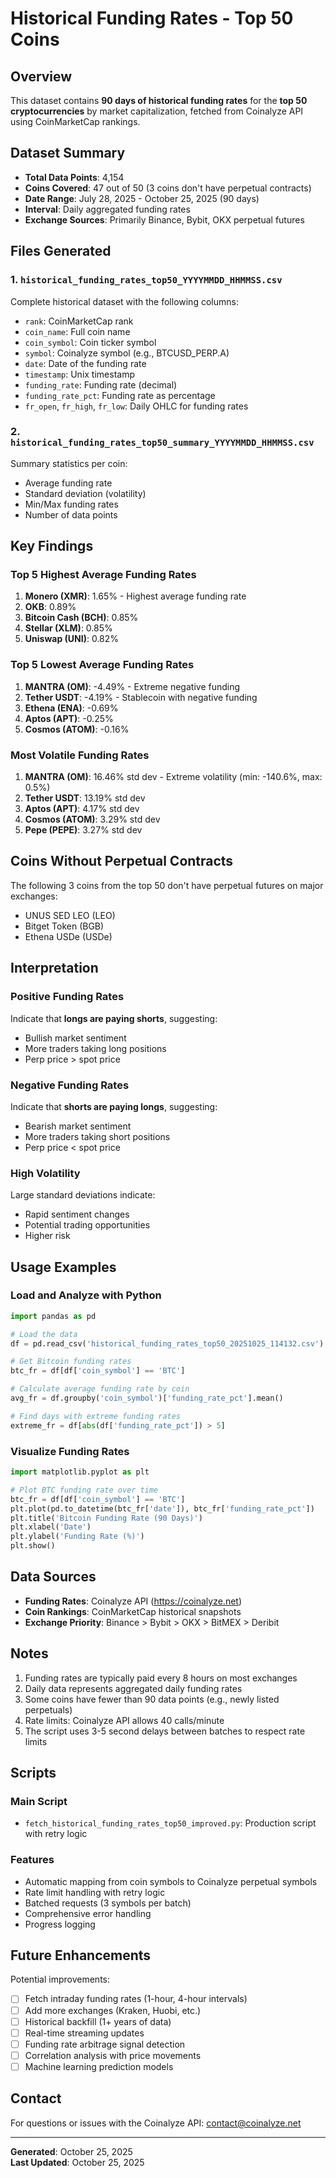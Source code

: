 # Historical Funding Rates - Top 50 Coins

## Overview

This dataset contains **90 days of historical funding rates** for the **top 50 cryptocurrencies** by market capitalization, fetched from Coinalyze API using CoinMarketCap rankings.

## Dataset Summary

- **Total Data Points**: 4,154
- **Coins Covered**: 47 out of 50 (3 coins don't have perpetual contracts)
- **Date Range**: July 28, 2025 - October 25, 2025 (90 days)
- **Interval**: Daily aggregated funding rates
- **Exchange Sources**: Primarily Binance, Bybit, OKX perpetual futures

## Files Generated

### 1. `historical_funding_rates_top50_YYYYMMDD_HHMMSS.csv`
Complete historical dataset with the following columns:
- `rank`: CoinMarketCap rank
- `coin_name`: Full coin name
- `coin_symbol`: Coin ticker symbol
- `symbol`: Coinalyze symbol (e.g., BTCUSD_PERP.A)
- `date`: Date of the funding rate
- `timestamp`: Unix timestamp
- `funding_rate`: Funding rate (decimal)
- `funding_rate_pct`: Funding rate as percentage
- `fr_open`, `fr_high`, `fr_low`: Daily OHLC for funding rates

### 2. `historical_funding_rates_top50_summary_YYYYMMDD_HHMMSS.csv`
Summary statistics per coin:
- Average funding rate
- Standard deviation (volatility)
- Min/Max funding rates
- Number of data points

## Key Findings

### Top 5 Highest Average Funding Rates
1. **Monero (XMR)**: 1.65% - Highest average funding rate
2. **OKB**: 0.89%
3. **Bitcoin Cash (BCH)**: 0.85%
4. **Stellar (XLM)**: 0.85%
5. **Uniswap (UNI)**: 0.82%

### Top 5 Lowest Average Funding Rates
1. **MANTRA (OM)**: -4.49% - Extreme negative funding
2. **Tether USDT**: -4.19% - Stablecoin with negative funding
3. **Ethena (ENA)**: -0.69%
4. **Aptos (APT)**: -0.25%
5. **Cosmos (ATOM)**: -0.16%

### Most Volatile Funding Rates
1. **MANTRA (OM)**: 16.46% std dev - Extreme volatility (min: -140.6%, max: 0.5%)
2. **Tether USDT**: 13.19% std dev
3. **Aptos (APT)**: 4.17% std dev
4. **Cosmos (ATOM)**: 3.29% std dev
5. **Pepe (PEPE)**: 3.27% std dev

## Coins Without Perpetual Contracts

The following 3 coins from the top 50 don't have perpetual futures on major exchanges:
- UNUS SED LEO (LEO)
- Bitget Token (BGB)
- Ethena USDe (USDe)

## Interpretation

### Positive Funding Rates
Indicate that **longs are paying shorts**, suggesting:
- Bullish market sentiment
- More traders taking long positions
- Perp price > spot price

### Negative Funding Rates
Indicate that **shorts are paying longs**, suggesting:
- Bearish market sentiment
- More traders taking short positions
- Perp price < spot price

### High Volatility
Large standard deviations indicate:
- Rapid sentiment changes
- Potential trading opportunities
- Higher risk

## Usage Examples

### Load and Analyze with Python
```python
import pandas as pd

# Load the data
df = pd.read_csv('historical_funding_rates_top50_20251025_114132.csv')

# Get Bitcoin funding rates
btc_fr = df[df['coin_symbol'] == 'BTC']

# Calculate average funding rate by coin
avg_fr = df.groupby('coin_symbol')['funding_rate_pct'].mean()

# Find days with extreme funding rates
extreme_fr = df[abs(df['funding_rate_pct']) > 5]
```

### Visualize Funding Rates
```python
import matplotlib.pyplot as plt

# Plot BTC funding rate over time
btc_fr = df[df['coin_symbol'] == 'BTC']
plt.plot(pd.to_datetime(btc_fr['date']), btc_fr['funding_rate_pct'])
plt.title('Bitcoin Funding Rate (90 Days)')
plt.xlabel('Date')
plt.ylabel('Funding Rate (%)')
plt.show()
```

## Data Sources

- **Funding Rates**: Coinalyze API (https://coinalyze.net)
- **Coin Rankings**: CoinMarketCap historical snapshots
- **Exchange Priority**: Binance > Bybit > OKX > BitMEX > Deribit

## Notes

1. Funding rates are typically paid every 8 hours on most exchanges
2. Daily data represents aggregated daily funding rates
3. Some coins have fewer than 90 data points (e.g., newly listed perpetuals)
4. Rate limits: Coinalyze API allows 40 calls/minute
5. The script uses 3-5 second delays between batches to respect rate limits

## Scripts

### Main Script
- `fetch_historical_funding_rates_top50_improved.py`: Production script with retry logic

### Features
- Automatic mapping from coin symbols to Coinalyze perpetual symbols
- Rate limit handling with retry logic
- Batched requests (3 symbols per batch)
- Comprehensive error handling
- Progress logging

## Future Enhancements

Potential improvements:
- [ ] Fetch intraday funding rates (1-hour, 4-hour intervals)
- [ ] Add more exchanges (Kraken, Huobi, etc.)
- [ ] Historical backfill (1+ years of data)
- [ ] Real-time streaming updates
- [ ] Funding rate arbitrage signal detection
- [ ] Correlation analysis with price movements
- [ ] Machine learning prediction models

## Contact

For questions or issues with the Coinalyze API: contact@coinalyze.net

---

**Generated**: October 25, 2025  
**Last Updated**: October 25, 2025
